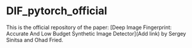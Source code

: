 # DIF_pytorch_official

This is the official repository of the paper: [Deep Image Fingerprint: Accurate And Low Budget Synthetic Image Detector](Add link) by Sergey Sinitsa and Ohad Fried.
